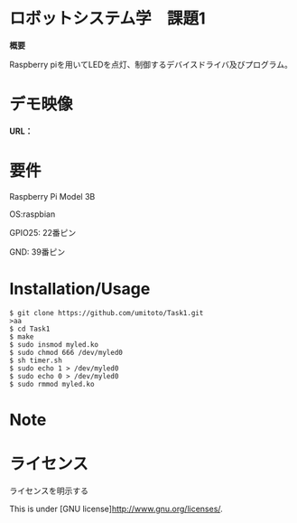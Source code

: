 # ロボットシステム学　課題1
 **概要**
 
 Raspberry piを用いてLEDを点灯、制御するデバイスドライバ及びプログラム。
 
 
# デモ映像
 
**URL：**
 
 
# 要件

Raspberry Pi Model 3B

OS:raspbian

GPIO25: 22番ピン

GND: 39番ピン
 
# Installation/Usage
 
    $ git clone https://github.com/umitoto/Task1.git  
    >aa
    $ cd Task1  
    $ make  
    $ sudo insmod myled.ko
    $ sudo chmod 666 /dev/myled0
    $ sh timer.sh
    $ sudo echo 1 > /dev/myled0
    $ sudo echo 0 > /dev/myled0
    $ sudo rmmod myled.ko
 
# Note
 
 
# ライセンス
ライセンスを明示する
 
This is under [GNU license]<http://www.gnu.org/licenses/>.
 
